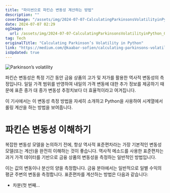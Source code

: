 ```yaml
---
title: "파이썬으로 파킨슨 변동성 계산하는 방법"
description: ""
coverImage: "/assets/img/2024-07-07-CalculatingParkinsonsVolatilityinPython_0.png"
date: 2024-07-07 02:29
ogImage: 
  url: /assets/img/2024-07-07-CalculatingParkinsonsVolatilityinPython_0.png
tag: Tech
originalTitle: "Calculating Parkinson’s Volatility in Python"
link: "https://medium.com/@kaabar-sofien/calculating-parkinsons-volatility-in-python-477ec5f13a1b"
isUpdated: true
---
```




![Parkinson’s volatility](/assets/img/2024-07-07-CalculatingParkinsonsVolatilityinPython_0.png)

파킨슨 변동성은 특정 기간 동안 금융 상품의 고가 및 저가를 활용한 역사적 변동성의 측정입니다. 일일 가격 범위를 반영하여 내일의 가격 변동에 대한 추가 정보를 제공하기 때문에 표준 종가 대 종가 변동성 추정치보다 더 효율적이라고 여겨집니다.

이 기사에서는 이 변동성 측정 방법을 자세히 소개하고 Python을 사용하여 시계열에서 롤링 계산을 하는 방법을 보여줍니다.

# 파킨슨 변동성 이해하기

<div class="content-ad"></div>

복잡한 변동성 모델을 논의하기 전에, 항상 역사적 표준편차라는 가장 기본적인 변동성 모델(또는 계산)을 완전히 이해하는 것이 좋습니다. 역사적 메소드를 사용한 표준편차는 과거 가격 데이터를 기반으로 금융 상품의 변동성을 측정하는 일반적인 방법입니다.

이는 값의 변동이나 분산의 양을 측정합니다. 금융 분야에서는 일반적으로 일별 수익의 평균 주변의 변동을 측정합니다. 표준편차를 계산하는 방법은 다음과 같습니다:

- 차분(첫 번째...
